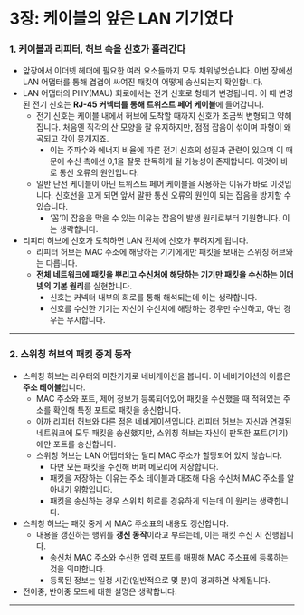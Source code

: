 # 3장: 케이블의 앞은 LAN 기기였다

### 1. 케이블과 리피터, 허브 속을 신호가 흘러간다

- 앞장에서 이더넷 헤더에 필요한 여러 요소들까지 모두 채워넣었습니다. 이번 장에선 LAN 어댑터를 통해 겹겹이 싸여진 패킷이 어떻게 송신되는지 확인합니다.
- LAN 어댑터의 PHY(MAU) 회로에서는 전기 신호로 형태가 변경됩니다. 이 때 변경된 전기 신호는 **RJ-45 커넥터를 통해 트위스트 페어 케이블**에 들어갑니다.
    - 전기 신호는 케이블 내에서 허브에 도착할 때까지 신호가 조금씩 변형되고 약해집니다. 처음엔 직각의 산 모양을 잘 유지하지만, 점점 잡음이 섞이며 파형이 왜곡되고 각이 뭉개지죠.
        - 이는 주파수와 에너지 비율에 따른 전기 신호의 성질과 관련이 있으며 이 때문에 수신 측에선 0,1을 잘못 판독하게 될 가능성이 존재합니다. 이것이 바로 통신 오류의 원인입니다.
    - 일반 단선 케이블이 아닌 트위스트 페어 케이블을 사용하는 이유가 바로 이것입니다. 신호선을 꼬게 되면 앞서 말한 통신 오류의 원인이 되는 잡음을 방지할 수 있습니다.
        - ‘꼼’이 잡음을 막을 수 있는 이유는 잡음의 발생 원리로부터 기원합니다. 이는 생략합니다.
- 리피터 허브에 신호가 도착하면 LAN 전체에 신호가 뿌려지게 됩니다.
    - 리피터 허브는 MAC 주소에 해당하는 기기에게만 패킷을 보내는 스위칭 허브와는 다릅니다.
    - **전체 네트워크에 패킷을 뿌리고 수신처에 해당하는 기기만 패킷을 수신하는 이더넷의 기본 원리**를 실현합니다.
        - 신호는 커넥터 내부의 회로를 통해 해석되는데 이는 생략합니다.
        - 신호를 수신한 기기는 자신이 수신처에 해당하는 경우만 수신하고, 아닌 경우는 무시합니다.

---

### 2. 스위칭 허브의 패킷 중계 동작

- 스위칭 허브는 라우터와 마찬가지로 네비게이션을 봅니다. 이 네비게이션의 이름은 **주소 테이블**입니다.
    - MAC 주소와 포트, 제어 정보가 등록되어있어 패킷을 수신했을 때 적혀있는 주소를 확인해 특정 포트로 패킷을 송신합니다.
    - 아까 리피터 허브와 다른 점은 네비게이션입니다. 리피터 허브는 자신과 연결된 네트워크에 모두 패킷을 송신했지만, 스위칭 허브는 자신이 판독한 포트(기기)에만 포트를 송신합니다.
    - 스위칭 허브는 LAN 어댑터와는 달리 MAC 주소가 할당되어 있지 않습니다.
        - 다만 모든 패킷을 수신해 버퍼 메모리에 저장합니다.
        - 패킷을 저장하는 이유는 주소 테이블과 대조해 다음 수신처 MAC 주소를 알아내기 위함입니다.
        - 패킷을 송신하는 경우 스위치 회로를 경유하게 되는데 이 원리는 생략합니다.
- 스위칭 허브는 패킷 중계 시 MAC 주소표의 내용도 갱신합니다.
    - 내용을 갱신하는 행위를 **갱신 동작**이라고 부르는데, 이는 패킷 수신 시 진행됩니다.
        - 송신처 MAC 주소와 수신한 입력 포트를 매핑해 MAC 주소표에 등록하는 것을 의미합니다.
        - 등록된 정보는 일정 시간(일반적으로 몇 분)이 경과하면 삭제됩니다.
- 전이중, 반이중 모드에 대한 설명은 생략합니다.

---